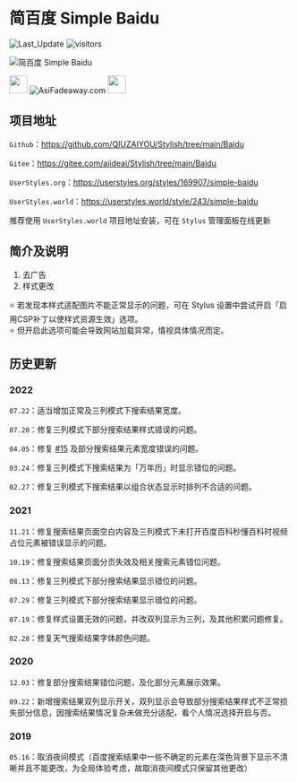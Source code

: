 # 简百度 Simple Baidu 

![Last_Update](https://img.shields.io/badge/dynamic/json?label=%E6%9C%80%E5%90%8E%E6%9B%B4%E6%96%B0&query=%24.date&url=https%3A%2F%2Fqian.npkn.net%2Fget-stylish-last-update-date%3Fstylish%3DBaidu) ![visitors](https://visitor-badge.glitch.me/badge?page_id=QIUZAIYOU.STYLISH.BAIDU)

![简百度 Simple Baidu](https://userstyles.world/api/style/preview/243.webp)

<img src="https://camo.githubusercontent.com/3177a12d6dac9a08032f768208bde1cc65437e2fe48b102969255eb7ff5b7512/68747470733a2f2f7777772e61736966616465617761792e636f6d2f696d616765732f66617669636f6e2e737667" width="32" height="32"> ![AsiFadeaway.com](https://www.asifadeaway.com/imgs/Logo.png) <img src="https://camo.githubusercontent.com/3177a12d6dac9a08032f768208bde1cc65437e2fe48b102969255eb7ff5b7512/68747470733a2f2f7777772e61736966616465617761792e636f6d2f696d616765732f66617669636f6e2e737667" width="32" height="32">

## 项目地址

`Github`：<https://github.com/QIUZAIYOU/Stylish/tree/main/Baidu>

`Gitee`：<https://gitee.com/aiideai/Stylish/tree/main/Baidu>

`UserStyles.org`：<https://userstyles.org/styles/169907/simple-baidu>

`UserStyles.world`：<https://userstyles.world/style/243/simple-baidu>

推荐使用 `UserStyles.world` 项目地址安装，可在 `Stylus` 管理面板在线更新

## 简介及说明

1. 去广告
2. 样式更改

⭐ 若发现本样式适配图片不能正常显示的问题，可在 Stylus 设置中尝试开启「启用CSP补丁以使样式资源生效」选项。  
⭐ 但开启此选项可能会导致网站加载异常，情视具体情况而定。

## 历史更新

### 2022

`07.22`：适当增加正常及三列模式下搜索结果宽度。

`07.20`：修复三列模式下部分搜索结果样式错误的问题。

`04.05`：修复 [#15](https://github.com/QIUZAIYOU/Stylish/issues/15) 及部分搜索结果元素宽度错误的问题。

`03.24`：修复三列模式下搜索结果为「万年历」时显示错位的问题。

`02.27`：修复三列模式下搜索结果以组合状态显示时排列不合适的问题。

### 2021

`11.21`：修复搜索结果页面空白内容及三列模式下未打开百度百科秒懂百科时视频占位元素被错误显示的问题。

`10.19`：修复搜索结果页面分页失效及相关搜索元素错位问题。

`08.13`：修复三列模式下部分搜索结果显示错位的问题。

`07.29`：修复三列模式下部分搜索结果显示错位的问题。

`07.19`：修复样式设置无效的问题，并改双列显示为三列，及其他积累问题修复。

`02.28`：修复天气搜索结果字体颜色问题。

### 2020

`12.03`：修复部分搜索结果错位问题，及化部分元素展示效果。

`09.22`：新增搜索结果双列显示开关，双列显示会导致部分搜索结果样式不正常损失部分信息，因搜索结果情况复杂未做充分适配，看个人情况选择开启与否。

### 2019

`05.16`：取消夜间模式（百度搜索结果中一些不确定的元素在深色背景下显示不清晰并且不能更改，为全局体验考虑，故取消夜间模式只保留其他更改）
